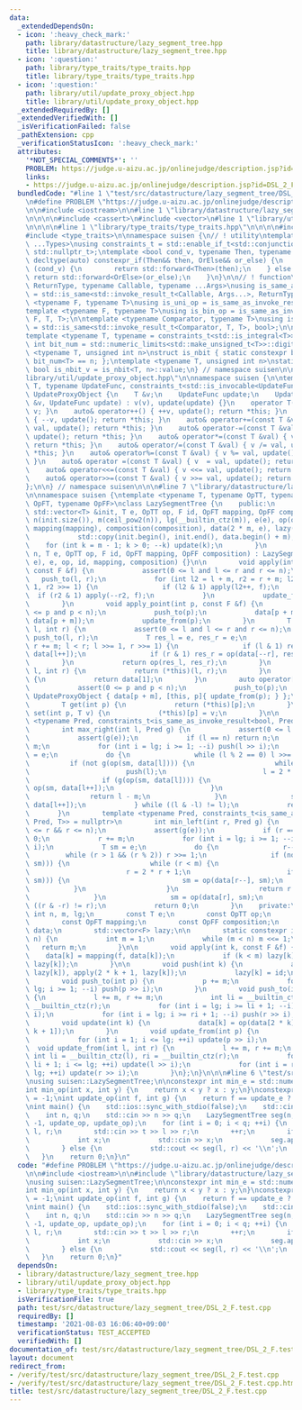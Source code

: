 ```yaml
---
data:
  _extendedDependsOn:
  - icon: ':heavy_check_mark:'
    path: library/datastructure/lazy_segment_tree.hpp
    title: library/datastructure/lazy_segment_tree.hpp
  - icon: ':question:'
    path: library/type_traits/type_traits.hpp
    title: library/type_traits/type_traits.hpp
  - icon: ':question:'
    path: library/util/update_proxy_object.hpp
    title: library/util/update_proxy_object.hpp
  _extendedRequiredBy: []
  _extendedVerifiedWith: []
  _isVerificationFailed: false
  _pathExtension: cpp
  _verificationStatusIcon: ':heavy_check_mark:'
  attributes:
    '*NOT_SPECIAL_COMMENTS*': ''
    PROBLEM: https://judge.u-aizu.ac.jp/onlinejudge/description.jsp?id=DSL_2_F
    links:
    - https://judge.u-aizu.ac.jp/onlinejudge/description.jsp?id=DSL_2_F
  bundledCode: "#line 1 \"test/src/datastructure/lazy_segment_tree/DSL_2_F.test.cpp\"\
    \n#define PROBLEM \"https://judge.u-aizu.ac.jp/onlinejudge/description.jsp?id=DSL_2_F\"\
    \n\n#include <iostream>\n\n#line 1 \"library/datastructure/lazy_segment_tree.hpp\"\
    \n\n\n\n#include <cassert>\n#include <vector>\n#line 1 \"library/util/update_proxy_object.hpp\"\
    \n\n\n\n#line 1 \"library/type_traits/type_traits.hpp\"\n\n\n\n#include <limits>\n\
    #include <type_traits>\n\nnamespace suisen {\n// ! utility\ntemplate <typename\
    \ ...Types>\nusing constraints_t = std::enable_if_t<std::conjunction_v<Types...>,\
    \ std::nullptr_t>;\ntemplate <bool cond_v, typename Then, typename OrElse>\nconstexpr\
    \ decltype(auto) constexpr_if(Then&& then, OrElse&& or_else) {\n    if constexpr\
    \ (cond_v) {\n        return std::forward<Then>(then);\n    } else {\n       \
    \ return std::forward<OrElse>(or_else);\n    }\n}\n\n// ! function\ntemplate <typename\
    \ ReturnType, typename Callable, typename ...Args>\nusing is_same_as_invoke_result\
    \ = std::is_same<std::invoke_result_t<Callable, Args...>, ReturnType>;\ntemplate\
    \ <typename F, typename T>\nusing is_uni_op = is_same_as_invoke_result<T, F, T>;\n\
    template <typename F, typename T>\nusing is_bin_op = is_same_as_invoke_result<T,\
    \ F, T, T>;\n\ntemplate <typename Comparator, typename T>\nusing is_comparator\
    \ = std::is_same<std::invoke_result_t<Comparator, T, T>, bool>;\n\n// ! integral\n\
    template <typename T, typename = constraints_t<std::is_integral<T>>>\nconstexpr\
    \ int bit_num = std::numeric_limits<std::make_unsigned_t<T>>::digits;\ntemplate\
    \ <typename T, unsigned int n>\nstruct is_nbit { static constexpr bool value =\
    \ bit_num<T> == n; };\ntemplate <typename T, unsigned int n>\nstatic constexpr\
    \ bool is_nbit_v = is_nbit<T, n>::value;\n} // namespace suisen\n\n\n#line 5 \"\
    library/util/update_proxy_object.hpp\"\n\nnamespace suisen {\n\ntemplate <typename\
    \ T, typename UpdateFunc, constraints_t<std::is_invocable<UpdateFunc>>>\nstruct\
    \ UpdateProxyObject {\n    T &v;\n    UpdateFunc update;\n    UpdateProxyObject(T\
    \ &v, UpdateFunc update) : v(v), update(update) {}\n    operator T() const { return\
    \ v; }\n    auto& operator++() { ++v, update(); return *this; }\n    auto& operator--()\
    \ { --v, update(); return *this; }\n    auto& operator+=(const T &val) { v +=\
    \ val, update(); return *this; }\n    auto& operator-=(const T &val) { v -= val,\
    \ update(); return *this; }\n    auto& operator*=(const T &val) { v *= val, update();\
    \ return *this; }\n    auto& operator/=(const T &val) { v /= val, update(); return\
    \ *this; }\n    auto& operator%=(const T &val) { v %= val, update(); return *this;\
    \ }\n    auto& operator =(const T &val) { v  = val, update(); return *this; }\n\
    \    auto& operator<<=(const T &val) { v <<= val, update(); return *this; }\n\
    \    auto& operator>>=(const T &val) { v >>= val, update(); return *this; }\n\
    };\n\n} // namespace suisen\n\n\n#line 7 \"library/datastructure/lazy_segment_tree.hpp\"\
    \n\nnamespace suisen {\ntemplate <typename T, typename OpTT, typename F, typename\
    \ OpFT, typename OpFF>\nclass LazySegmentTree {\n    public:\n        LazySegmentTree(const\
    \ std::vector<T> &init, T e, OpTT op, F id, OpFT mapping, OpFF composition) :\
    \ n(init.size()), m(ceil_pow2(n)), lg(__builtin_ctz(m)), e(e), op(op), id(id),\
    \ mapping(mapping), composition(composition), data(2 * m, e), lazy(m, id) {\n\
    \            std::copy(init.begin(), init.end(), data.begin() + m);\n        \
    \    for (int k = m - 1; k > 0; --k) update(k);\n        }\n        LazySegmentTree(int\
    \ n, T e, OpTT op, F id, OpFT mapping, OpFF composition) : LazySegmentTree(std::vector<T>(n,\
    \ e), e, op, id, mapping, composition) {}\n\n        void apply(int l, int r,\
    \ const F &f) {\n            assert(0 <= l and l <= r and r <= n);\n         \
    \   push_to(l, r);\n            for (int l2 = l + m, r2 = r + m; l2 < r2; l2 >>=\
    \ 1, r2 >>= 1) {\n                if (l2 & 1) apply(l2++, f);\n              \
    \  if (r2 & 1) apply(--r2, f);\n            }\n            update_from(l, r);\n\
    \        }\n        void apply_point(int p, const F &f) {\n            assert(0\
    \ <= p and p < n);\n            push_to(p);\n            data[p + m] = mapping(f,\
    \ data[p + m]);\n            update_from(p);\n        }\n        T operator()(int\
    \ l, int r) {\n            assert(0 <= l and l <= r and r <= n);\n           \
    \ push_to(l, r);\n            T res_l = e, res_r = e;\n            for (l += m,\
    \ r += m; l < r; l >>= 1, r >>= 1) {\n                if (l & 1) res_l = op(res_l,\
    \ data[l++]);\n                if (r & 1) res_r = op(data[--r], res_r);\n    \
    \        }\n            return op(res_l, res_r);\n        }\n        T prod(int\
    \ l, int r) {\n            return (*this)(l, r);\n        }\n        T all_prod()\
    \ {\n            return data[1];\n        }\n        auto operator[](int p) {\n\
    \            assert(0 <= p and p < n);\n            push_to(p);\n            return\
    \ UpdateProxyObject { data[p + m], [this, p]{ update_from(p); } };\n        }\n\
    \        T get(int p) {\n            return (*this)[p];\n        }\n        void\
    \ set(int p, T v) {\n            (*this)[p] = v;\n        }\n\n        template\
    \ <typename Pred, constraints_t<is_same_as_invoke_result<bool, Pred, T>> = nullptr>\n\
    \        int max_right(int l, Pred g) {\n            assert(0 <= l && l <= n);\n\
    \            assert(g(e));\n            if (l == n) return n;\n            l +=\
    \ m;\n            for (int i = lg; i >= 1; --i) push(l >> i);\n            T sm\
    \ = e;\n            do {\n                while (l % 2 == 0) l >>= 1;\n      \
    \          if (not g(op(sm, data[l]))) {\n                    while (l < m) {\n\
    \                        push(l);\n                        l = 2 * l;\n      \
    \                  if (g(op(sm, data[l]))) {\n                            sm =\
    \ op(sm, data[l++]);\n                        }\n                    }\n     \
    \               return l - m;\n                }\n                sm = op(sm,\
    \ data[l++]);\n            } while ((l & -l) != l);\n            return n;\n \
    \       }\n        template <typename Pred, constraints_t<is_same_as_invoke_result<bool,\
    \ Pred, T>> = nullptr>\n        int min_left(int r, Pred g) {\n            assert(0\
    \ <= r && r <= n);\n            assert(g(e));\n            if (r == 0) return\
    \ 0;\n            r += m;\n            for (int i = lg; i >= 1; --i) push(r >>\
    \ i);\n            T sm = e;\n            do {\n                r--;\n       \
    \         while (r > 1 && (r % 2)) r >>= 1;\n                if (not g(op(data[r],\
    \ sm))) {\n                    while (r < m) {\n                        push(r);\n\
    \                        r = 2 * r + 1;\n                        if (g(op(data[r],\
    \ sm))) {\n                            sm = op(data[r--], sm);\n             \
    \           }\n                    }\n                    return r + 1 - m;\n\
    \                }\n                sm = op(data[r], sm);\n            } while\
    \ ((r & -r) != r);\n            return 0;\n        }\n    private:\n        const\
    \ int n, m, lg;\n        const T e;\n        const OpTT op;\n        const F id;\n\
    \        const OpFT mapping;\n        const OpFF composition;\n        std::vector<T>\
    \ data;\n        std::vector<F> lazy;\n\n        static constexpr int ceil_pow2(int\
    \ n) {\n            int m = 1;\n            while (m < n) m <<= 1;\n         \
    \   return m;\n        }\n\n        void apply(int k, const F &f) {\n        \
    \    data[k] = mapping(f, data[k]);\n            if (k < m) lazy[k] = composition(f,\
    \ lazy[k]);\n        }\n\n        void push(int k) {\n            apply(2 * k,\
    \ lazy[k]), apply(2 * k + 1, lazy[k]);\n            lazy[k] = id;\n        }\n\
    \        void push_to(int p) {\n            p += m;\n            for (int i =\
    \ lg; i >= 1; --i) push(p >> i);\n        }\n        void push_to(int l, int r)\
    \ {\n            l += m, r += m;\n            int li = __builtin_ctz(l), ri =\
    \ __builtin_ctz(r);\n            for (int i = lg; i >= li + 1; --i) push(l >>\
    \ i);\n            for (int i = lg; i >= ri + 1; --i) push(r >> i);\n        }\n\
    \        void update(int k) {\n            data[k] = op(data[2 * k], data[2 *\
    \ k + 1]);\n        }\n        void update_from(int p) {\n            p += m;\n\
    \            for (int i = 1; i <= lg; ++i) update(p >> i);\n        }\n      \
    \  void update_from(int l, int r) {\n            l += m, r += m;\n           \
    \ int li = __builtin_ctz(l), ri = __builtin_ctz(r);\n            for (int i =\
    \ li + 1; i <= lg; ++i) update(l >> i);\n            for (int i = ri + 1; i <=\
    \ lg; ++i) update(r >> i);\n        }\n};\n}\n\n\n#line 6 \"test/src/datastructure/lazy_segment_tree/DSL_2_F.test.cpp\"\
    \nusing suisen::LazySegmentTree;\n\nconstexpr int min_e = std::numeric_limits<int>::max();\n\
    int min_op(int x, int y) {\n    return x < y ? x : y;\n}\nconstexpr int update_e\
    \ = -1;\nint update_op(int f, int g) {\n    return f == update_e ? g : f;\n}\n\
    \nint main() {\n    std::ios::sync_with_stdio(false);\n    std::cin.tie(nullptr);\n\
    \    int n, q;\n    std::cin >> n >> q;\n    LazySegmentTree seg(n, min_e, min_op,\
    \ -1, update_op, update_op);\n    for (int i = 0; i < q; ++i) {\n        int t,\
    \ l, r;\n        std::cin >> t >> l >> r;\n        ++r;\n        if (t == 0) {\n\
    \            int x;\n            std::cin >> x;\n            seg.apply(l, r, x);\n\
    \        } else {\n            std::cout << seg(l, r) << '\\n';\n        }\n \
    \   }\n    return 0;\n}\n"
  code: "#define PROBLEM \"https://judge.u-aizu.ac.jp/onlinejudge/description.jsp?id=DSL_2_F\"\
    \n\n#include <iostream>\n\n#include \"library/datastructure/lazy_segment_tree.hpp\"\
    \nusing suisen::LazySegmentTree;\n\nconstexpr int min_e = std::numeric_limits<int>::max();\n\
    int min_op(int x, int y) {\n    return x < y ? x : y;\n}\nconstexpr int update_e\
    \ = -1;\nint update_op(int f, int g) {\n    return f == update_e ? g : f;\n}\n\
    \nint main() {\n    std::ios::sync_with_stdio(false);\n    std::cin.tie(nullptr);\n\
    \    int n, q;\n    std::cin >> n >> q;\n    LazySegmentTree seg(n, min_e, min_op,\
    \ -1, update_op, update_op);\n    for (int i = 0; i < q; ++i) {\n        int t,\
    \ l, r;\n        std::cin >> t >> l >> r;\n        ++r;\n        if (t == 0) {\n\
    \            int x;\n            std::cin >> x;\n            seg.apply(l, r, x);\n\
    \        } else {\n            std::cout << seg(l, r) << '\\n';\n        }\n \
    \   }\n    return 0;\n}"
  dependsOn:
  - library/datastructure/lazy_segment_tree.hpp
  - library/util/update_proxy_object.hpp
  - library/type_traits/type_traits.hpp
  isVerificationFile: true
  path: test/src/datastructure/lazy_segment_tree/DSL_2_F.test.cpp
  requiredBy: []
  timestamp: '2021-08-03 16:06:40+09:00'
  verificationStatus: TEST_ACCEPTED
  verifiedWith: []
documentation_of: test/src/datastructure/lazy_segment_tree/DSL_2_F.test.cpp
layout: document
redirect_from:
- /verify/test/src/datastructure/lazy_segment_tree/DSL_2_F.test.cpp
- /verify/test/src/datastructure/lazy_segment_tree/DSL_2_F.test.cpp.html
title: test/src/datastructure/lazy_segment_tree/DSL_2_F.test.cpp
---
```

